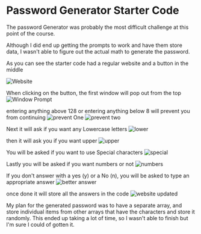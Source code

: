 # Password Generator Starter Code
The password Generator was probably the most difficult challenge at this point of the course.

Although I did end up getting the prompts to work and have them store data, I wasn't able to figure out the actual math
to generate the password. 

As you can see the starter code had a regular website and a button in the middle

![Website](/Screenshots/Capture.PNG)

When clicking on the button, the first window will pop out from the top
![Window Prompt](/Screenshots/window_prompt1.PNG)

entering anything above 128 or entering anything below 8 will prevent you from continuing
![prevent One](/Screenshots/window_prevent1.PNG)
![prevent two](/Screenshots/window_prevent2.PNG)

Next it will ask if you want any Lowercase letters
![lower](/Screenshots/lower_window.PNG)

then it will ask you if you want upper
![upper](/Screenshots/upper_window.PNG)

You will be asked if you want to use Special characters
![special](/Screenshots/window_special.PNG)

Lastly you will be asked if you want numbers or not
![numbers](/Screenshots/number_window.PNG)

If you don't answer with a yes (y) or a No (n), you will be asked to type an appropriate answer
![better answer](/Screenshots/window_prevent3.PNG)

once done it will store all the answers in the code
![website updated](/Screenshots/window_info.PNG)

My plan for the generated password was to have a separate array, and store individual items from other arrays that have the characters
and store it randomly. 
This ended up taking a lot of time, so I wasn't able to finish but I'm sure I could of gotten it. 